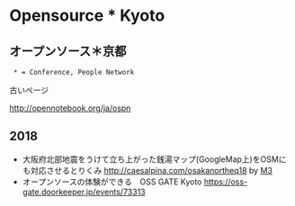 # Opensource * Kyoto
## オープンソース＊京都

     * = Conference, People Network

古いページ

http://opennotebook.org/ja/ospn


## 2018
- 大阪府北部地震をうけて立ち上がった銭湯マップ(GoogleMap上)をOSMにも対応させるとりくみ http://caesalpina.com/osakanortheq18 by <a href="http://caesaplina.com/M3">M3</a>
- オープンソースの体験ができる　OSS GATE Kyoto https://oss-gate.doorkeeper.jp/events/73313
